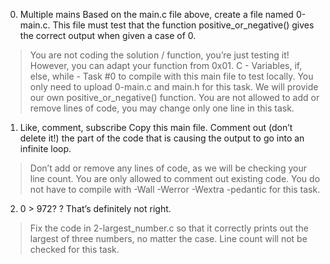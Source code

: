 0. Multiple mains Based on the main.c file above, create a file named 0-main.c. This file must test that the function positive_or_negative() gives the correct output when given a case of 0.
>You are not coding the solution / function, you’re just testing it! However, you can adapt your function from 0x01. C - Variables, if, else, while - Task #0 to compile with this main file to test locally.
>You only need to upload 0-main.c and main.h for this task. We will provide our own positive_or_negative() function.
>You are not allowed to add or remove lines of code, you may change only one line in this task.

1. Like, comment, subscribe Copy this main file. Comment out (don’t delete it!) the part of the code that is causing the output to go into an infinite loop.
>Don’t add or remove any lines of code, as we will be checking your line count. You are only allowed to comment out existing code.
You do not have to compile with -Wall -Werror -Wextra -pedantic for this task.

2. 0 > 972? ? That’s definitely not right.
>Fix the code in 2-largest_number.c so that it correctly prints out the largest of three numbers, no matter the case.
>Line count will not be checked for this task.
